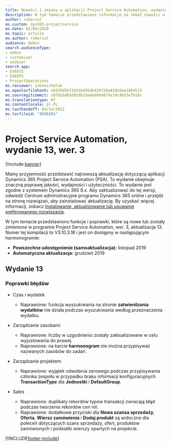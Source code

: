 ```yaml
---
title: Nowości i zmiany w aplikacji Project Service Automation, wydanie 13, wer. 3
description: W tym temacie przedstawiono informacje na temat nowości w aktualizacji usługi Project Service Automation, wydanie 13, wer. 3.
author: ruhercul
ms.custom: dyn365-projectservice
ms.date: 02/04/2020
ms.topic: article
ms.author: ruhercul
audience: Admin
search.audienceType:
- admin
- customizer
- enduser
search.app:
- D365CE
- D365PS
- ProjectOperations
ms.reviewer: johnmichalak
ms.openlocfilehash: eb935d5bf3d2deb95db420f20a8102dae1864515
ms.sourcegitcommit: c0792bd65d92db25e0e8864879a19c4b93efb10c
ms.translationtype: HT
ms.contentlocale: pl-PL
ms.lasthandoff: 04/14/2022
ms.locfileid: "8596201"
---
```

# <a name="project-service-automation-update-release-13-v3"></a>Project Service Automation, wydanie 13, wer. 3

[!include [banner](../includes/psa-now-project-operations.md)]

Mamy przyjemność przedstawić najnowszą aktualizację dotyczącą aplikacji Dynamics 365 Project Service Automation (PSA). To wydanie obejmuje znaczną poprawę jakości, wydajności i użyteczności. To wydanie jest zgodne z systemem Dynamics 365 9.x. Aby zaktualizować do tej wersji, odwiedź Centrum administracyjne programu Dynamics 365 online i przejdź na stronę rozwiązań, aby zainstalować aktualizację. By uzyskać więcej informacji, zobacz [Instalowanie, aktualizowanie lub usuwanie preferowanego rozwiązania](/power-platform/admin/install-remove-preferred-solution).

W tym temacie przedstawiono funkcje i poprawki, które są nowe lub zostały zmienione w programie Project Service Automation, wer. 3, aktualizacja 13. Numer tej kompilacji to V3.10.3.18 i jest on dostępny w następującym harmonogramie:

- **Powszechne udostępnienie (samoaktualizacja):** listopad 2019
- **Automatyczna aktualizacja:** grudzień 2019


## <a name="update-release-13"></a>Wydanie 13 

### <a name="bug-fixes"></a>Poprawki błędów

- Czas i wydatek

     - Naprawione: funkcja wyszukiwania na stronie **zatwierdzania wydatków** nie działa podczas wyszukiwania według przeznaczenia wydatku.

- Zarządzanie zasobami

     - Naprawione: liczby w uzgodnieniu zostały zaktualizowane w celu wyjustowania do prawej.
     - Naprawione: na karcie **harmonogram** nie można przypisywać nazwanych zasobów do zadań.

- Zarządzanie projektem

     - Naprawione: wyjątek odwołania zerowego podczas przypisywania członka zespołu w przypadku braku informacji konfiguracyjnych **TransactionType** dla **Jednostki** i **DefaultGroup**.

- Sales

     - Naprawione: duplikaty rekordów typów transakcji zwracają błąd podczas tworzenia rekordów cen ról.
     - Naprawione: dodatkowe przyciski dla **Nowa szansa sprzedaży**, **Oferta**, **Wiersz zamówienia** i **Dodaj produkt** są widoczne dla poleceń dotyczących szans sprzedaży, ofert, produktów zamówionych i podsiatki wierszy opartych na projekcie.




[!INCLUDE[footer-include](../includes/footer-banner.md)]
